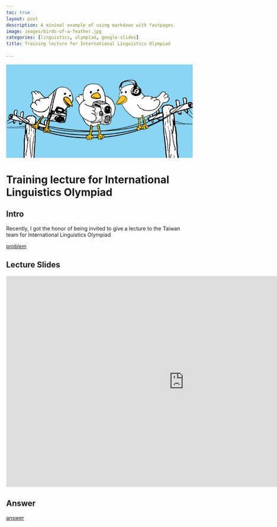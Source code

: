 ```yaml
---
toc: true
layout: post
description: A minimal example of using markdown with fastpages.
image: images/birds-of-a-feather.jpg
categories: [linguistics, olympiad, google-slides]
title: Training lecture for International Linguistics Olympiad

---
```

![](https://github.com/howard-haowen/blog.ai/raw/master/images/birds-of-a-feather.jpg "Credit: blogs.lse.ac.uk")

# Training lecture for International Linguistics Olympiad


## Intro

Recently, I got the honor of being invited to give a lecture to the Taiwan team for International Linguistics Olympiad

[problem](https://ioling.org/booklets/iol-2018-indiv-prob.en.pdf)

## Lecture Slides
<iframe src="https://docs.google.com/presentation/d/e/2PACX-1vRzIAb2rdQHWSHOreVPJDz2oViOS9ybACd5mmjx-8TYBAuGbbhOSUHiW319fw5cu4xDreO2mCD8FcJd/embed?start=false&loop=false&delayms=3000" frameborder="0" width="960" height="569" allowfullscreen="true" mozallowfullscreen="true" webkitallowfullscreen="true"></iframe>

## Answer

[answer](https://ioling.org/booklets/iol-2018-indiv-sol.en.pdf)
<!--stackedit_data:
eyJoaXN0b3J5IjpbMjgxODc1OTAsLTU0MjI5MDM0LC0xNzkwMj
UwMDEzLDY4MTcwOTk3Nl19
-->